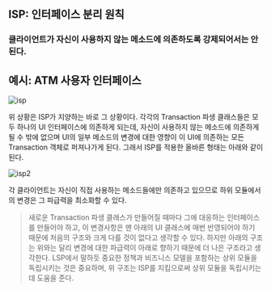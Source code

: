 ## ISP: 인터페이스 분리 원칙

### 클라이언트가 자신이 사용하지 않는 메소드에 의존하도록 강제되어서는 안된다.

## 예시: ATM 사용자 인터페이스

![isp](https://github.com/BaekGeunYoung/book-Agile-Software-development/blob/master/images/isp.PNG)

위 상황은 ISP가 지양하는 바로 그 상황이다. 각각의 Transaction 파생 클래스들은 모두 하나의 UI 인터페이스에 의존하게 되는데, 자신이 사용하지 않는 메소드에 의존하게 될 수 밖에 없으며 UI의 일부 메소드의 변경에 대한 영향이 이 UI에 의존하는 모든 Transaction 객체로 퍼져나가게 된다. 그래서 ISP를 적용한 올바른 형태는 아래와 같이 된다.

![isp2](https://github.com/BaekGeunYoung/book-Agile-Software-development/blob/master/images/isp2.PNG)

각 클라이언트는 자신이 직접 사용하는 메소드들에만 의존하고 있으므로 하위 모듈에서의 변경은 그 파급력을 최소화할 수 있다. 

> 새로운 Transaction 파생 클래스가 만들어질 때마다 그에 대응하는 인터페이스를 만들어야 하고, 이 변경사항은 맨 아래의 UI 클래스에 매번 반영되어야 하기 때문에 처음의 구조와 크게 다를 것이 없다고 생각할 수 있다. 하지만 아래의 구조는 위와는 달리 변경에 대한 파급력이 아래로 향하기 때문에 더 나은 구조라고 생각한다. LSP에서 말하듯 중요한 정책과 비즈니스 모델을 포함하는 상위 모듈을 독립시키는 것은 중요하며, 위 구조는 ISP를 지킴으로써 상위 모듈을 독립시키는 데 도움을 준다.
